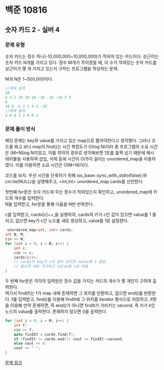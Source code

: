 # 백준 10816
## 숫자 카드 2 - 실버 4
### 문제 유형

숫자 카드는 정수 하나(-10,000,000~10,000,000)가 적혀져 있는 카드이다. 상근이는 숫자 카드 N개를 가지고 있다. 정수 M개가 주어졌을 때, 이 수가 적혀있는 숫자 카드를 상근이가 몇 개 가지고 있는지 구하는 프로그램을 작성하는 문제.

M과 N은 1~500,000이다.
~~~cpp
//예제 입력
10
6 3 2 10 10 10 -10 -10 -10 7 3
8
10 9 -5 2 3 4 5 -10
//예제 출력
3 0 0 1 2 0 0 2
~~~
  
### 문제 풀이 방식

해당 문제는 key와 value를 가지고 있는 map으로 풀어야한다고 생각했다. 그러나 코드를 짜고 보니 map의 find()는 시간 복잡도가 O(log N)이라 총 프로그램의 소요 시간은 (M+N)log N이었고, 이를 최악의 경우로 생각해보면 1초를 훌쩍 넘기 때문에 해시 테이블을 사용하여 삽입, 삭제 등에 시간이 O(1)이 걸리는 unordered_map을 이용하였다. 이를 이용하면 소요 시간은 O(M+N)이다.

코드를 보자. 우선 시간을 단축하기 위해 ios_base::sync_with_stdio(false);와 cin.tie(NULL)을 실행해주고, <int,int> unordered_map cards를 선언한다.
 
첫번째 for문은 숫자 카드에 무슨 정수가 적혀있는지 확인하고, unordered_map에 카드와 개수를 입력한다.   
N을 입력받고, for문을 통해 다음을 N번 반복한다.  

c를 입력받고, cards[c]++;을 실행하여, cards의 키가 c인 값이 있으면 value를 1 올리고, 없으면 key가 c인 노드를 새로 생성하고, value를 1로 설정한다.
~~~cpp
 unordered_map<int, int> cards;
int N, M;
cin >> N;
for (int i = 0; i < N; i++) {
    int c;
    cin >> c;
    cards[c]++;
    // cards의 key가 c인 값이 있으면 value를 1 올림.
    // 없으면 새로 추가하고 value를 1로 바꿈
}
~~~
두 번째 for문은 각각의 입력받은 정수 값을 가지는 카드의 개수가 몇 개인지 구하여 출력한다.   
여기서 find(f)는 f가 map 내에 존재하면 그 위치를 반환하고, 없으면 end()를 반환한다.
f를 입력받고, find()를 이용해 findIt에 그 위치를 iterator 형식으로 저장하고, if문을 이용해 만약 존재하면, 즉 end()가 아니면 findIt가 가리키는 second, 즉 키가 k인 노드의 value를 출력한다.
존재하지 않으면 0을 출력한다.
~~~cpp
for (int i = 0; i < M; i++) {
    int f;
    cin >> f;
    auto findIt = cards.find(f);
    if (findIt != cards.end()) cout << findIt->second;
    else cout << 0;
    cout << " ";
}
~~~

[문제 링크](https://github.com/tyshim0118/BJ-Codes/blob/main/*BJ10816.cpp)
